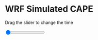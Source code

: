 <h1>WRF Simulated CAPE</h1>
<p>Drag the slider to change the time</p>

<div class="slidecontainer">
<input oninput='setImage(this)' class="slider" type="range" min="0" max="37" value="0" step="1" />
<img id='img'/>
</div>

<script>
var img = document.getElementById('img');
var img_array = ['/assets/images/wrf/cp_wrfout_d01_2020-06-30_12:00:00.png',
'/assets/images/wrf/cp_wrfout_d01_2020-06-30_13:00:00.png',
'/assets/images/wrf/cp_wrfout_d01_2020-06-30_14:00:00.png',
'/assets/images/wrf/cp_wrfout_d01_2020-06-30_15:00:00.png',
'/assets/images/wrf/cp_wrfout_d01_2020-06-30_16:00:00.png',
'/assets/images/wrf/cp_wrfout_d01_2020-06-30_17:00:00.png',
'/assets/images/wrf/cp_wrfout_d01_2020-06-30_18:00:00.png',
'/assets/images/wrf/cp_wrfout_d01_2020-06-30_19:00:00.png',
'/assets/images/wrf/cp_wrfout_d01_2020-06-30_20:00:00.png',
'/assets/images/wrf/cp_wrfout_d01_2020-06-30_21:00:00.png',
'/assets/images/wrf/cp_wrfout_d01_2020-06-30_22:00:00.png',
'/assets/images/wrf/cp_wrfout_d01_2020-06-30_23:00:00.png',
'/assets/images/wrf/cp_wrfout_d01_2020-07-01_00:00:00.png',
'/assets/images/wrf/cp_wrfout_d01_2020-07-01_01:00:00.png',
'/assets/images/wrf/cp_wrfout_d01_2020-07-01_02:00:00.png',
'/assets/images/wrf/cp_wrfout_d01_2020-07-01_03:00:00.png',
'/assets/images/wrf/cp_wrfout_d01_2020-07-01_04:00:00.png',
'/assets/images/wrf/cp_wrfout_d01_2020-07-01_05:00:00.png',
'/assets/images/wrf/cp_wrfout_d01_2020-07-01_06:00:00.png',
'/assets/images/wrf/cp_wrfout_d01_2020-07-01_07:00:00.png',
'/assets/images/wrf/cp_wrfout_d01_2020-07-01_08:00:00.png',
'/assets/images/wrf/cp_wrfout_d01_2020-07-01_09:00:00.png',
'/assets/images/wrf/cp_wrfout_d01_2020-07-01_10:00:00.png',
'/assets/images/wrf/cp_wrfout_d01_2020-07-01_11:00:00.png',
'/assets/images/wrf/cp_wrfout_d01_2020-07-01_12:00:00.png',
'/assets/images/wrf/cp_wrfout_d01_2020-07-01_13:00:00.png',
'/assets/images/wrf/cp_wrfout_d01_2020-07-01_14:00:00.png',
'/assets/images/wrf/cp_wrfout_d01_2020-07-01_15:00:00.png',
'/assets/images/wrf/cp_wrfout_d01_2020-07-01_16:00:00.png',
'/assets/images/wrf/cp_wrfout_d01_2020-07-01_17:00:00.png',
'/assets/images/wrf/cp_wrfout_d01_2020-07-01_18:00:00.png',
'/assets/images/wrf/cp_wrfout_d01_2020-07-01_19:00:00.png',
'/assets/images/wrf/cp_wrfout_d01_2020-07-01_20:00:00.png',
'/assets/images/wrf/cp_wrfout_d01_2020-07-01_21:00:00.png',
'/assets/images/wrf/cp_wrfout_d01_2020-07-01_22:00:00.png',
'/assets/images/wrf/cp_wrfout_d01_2020-07-01_23:00:00.png',
'/assets/images/wrf/cp_wrfout_d01_2020-07-02_00:00:00.png',];
function setImage(obj)
{
        var value = obj.value;
        img.src = img_array[value];

}
</script>
